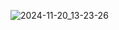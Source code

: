 ![2024-11-20_13-23-26](https://github.com/user-attachments/assets/784d4e1e-862c-419f-8f63-3c1a1dfaeedd)
